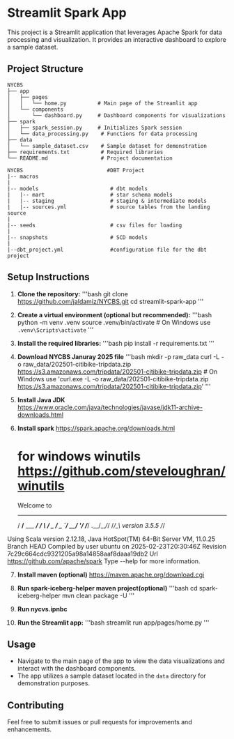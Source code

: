 # Streamlit Spark App

This project is a Streamlit application that leverages Apache Spark for data processing and visualization. It provides an interactive dashboard to explore a sample dataset.

## Project Structure

```
NYCBS
├── app
│   ├── pages
│   │   └── home.py          # Main page of the Streamlit app
│   └── components
│       └── dashboard.py     # Dashboard components for visualizations
├── spark
│   ├── spark_session.py     # Initializes Spark session
│   └── data_processing.py    # Functions for data processing
├── data
│   └── sample_dataset.csv    # Sample dataset for demonstration
├── requirements.txt          # Required libraries
└── README.md                 # Project documentation
```

```
NYCBS                           #DBT Project
|-- macros
|
|-- models                       # dbt models
|   |-- mart                     # star schema models
|   |-- staging                  # staging & intermediate models 
|   |-- sources.yml              # source tables from the landing source
|
|-- seeds                        # csv files for loading
|
|-- snapshots                    # SCD models
|
|--dbt_project.yml               #configuration file for the dbt project
```

## Setup Instructions

1. **Clone the repository:**
   '''bash
   git clone https://github.com/jaldamiz/NYCBS.git
   cd streamlit-spark-app
   '''

2. **Create a virtual environment (optional but recommended):**
   '''bash
   python -m venv .venv
   source .venv/bin/activate  # On Windows use `.venv\Scripts\activate`
   '''

3. **Install the required libraries:**
   '''bash
   pip install -r requirements.txt
   '''

4. **Download NYCBS Januray 2025 file**
   '''bash
   mkdir -p raw_data
   curl -L -o raw_data/202501-citibike-tripdata.zip https://s3.amazonaws.com/tripdata/202501-citibike-tripdata.zip   # On Windows use 'curl.exe -L -o raw_data/202501-citibike-tripdata.zip https://s3.amazonaws.com/tripdata/202501-citibike-tripdata.zip'
   '''

5. **Install Java JDK**
   https://www.oracle.com/java/technologies/javase/jdk11-archive-downloads.html

6. **Install spark**
   https://spark.apache.org/downloads.html
   # for windows winutils https://github.com/steveloughran/winutils
   Welcome to
      ____              __
     / __/__  ___ _____/ /__
    _\ \/ _ \/ _ `/ __/  '_/
   /___/ .__/\_,_/_/ /_/\_\   version 3.5.5
      /_/

Using Scala version 2.12.18, Java HotSpot(TM) 64-Bit Server VM, 11.0.25
Branch HEAD
Compiled by user ubuntu on 2025-02-23T20:30:46Z
Revision 7c29c664cdc9321205a98a14858aaf8daaa19db2
Url https://github.com/apache/spark
Type --help for more information.

7. **Install maven (optional)**
   https://maven.apache.org/download.cgi

8. **Run spark-iceberg-helper maven project(optional)**
   '''bash
   cd spark-iceberg-helper
   mvn clean package -U
   '''

9. **Run nycvs.ipnbc**

10. **Run the Streamlit app:**
   '''bash
   streamlit run app/pages/home.py
   '''

## Usage

- Navigate to the main page of the app to view the data visualizations and interact with the dashboard components.
- The app utilizes a sample dataset located in the `data` directory for demonstration purposes.

## Contributing

Feel free to submit issues or pull requests for improvements and enhancements.